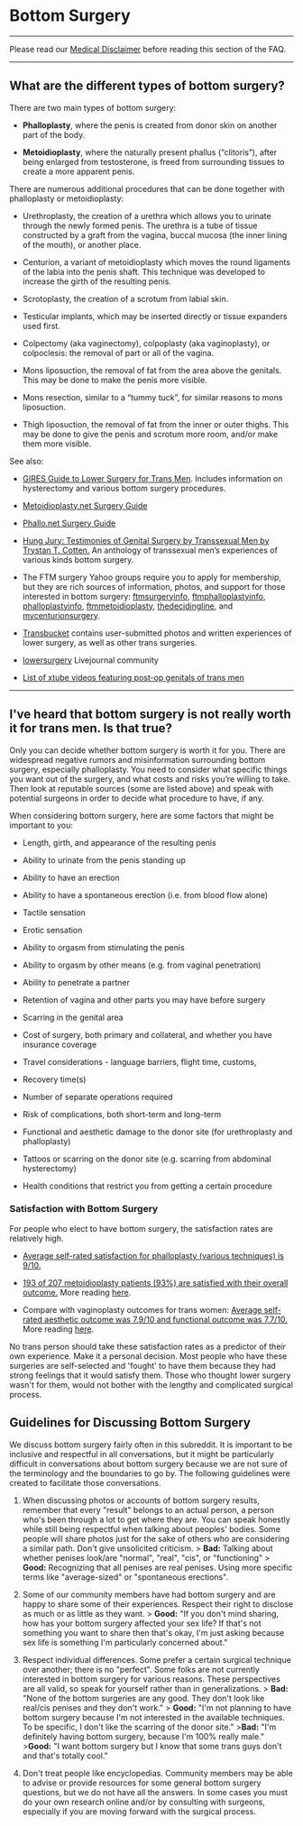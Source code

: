 # Bottom Surgery

***
Please read our [Medical Disclaimer](w/ftm/index#wiki_medical_disclaimer) before reading this section of the FAQ.

***
## What are the different types of bottom surgery?

There are two main types of bottom surgery:

* **Phalloplasty**, where the penis is created from donor skin on another part of the body.

* **Metoidioplasty**, where the naturally present phallus (“clitoris”), after being enlarged from testosterone, is freed from surrounding tissues to create a more apparent penis.
 
There are numerous additional procedures that can be done together with phalloplasty or metoidioplasty:

* Urethroplasty, the creation of a urethra which allows you to urinate through the newly formed penis. The urethra is a tube of tissue constructed by a graft from the vagina, buccal mucosa (the inner lining of the mouth), or another place.

* Centurion, a variant of metoidioplasty which moves the round ligaments of the labia into the penis shaft. This technique was developed to increase the girth of the resulting penis.

* Scrotoplasty, the creation of a scrotum from labial skin.

* Testicular implants, which may be inserted directly or tissue expanders used first.

* Colpectomy (aka vaginectomy), colpoplasty (aka vaginoplasty), or colpoclesis: the removal of part or all of the vagina.

* Mons liposuction, the removal of fat from the area above the genitals. This may be done to make the penis more visible.

* Mons resection, similar to a “tummy tuck”, for similar reasons to mons liposuction.

* Thigh liposuction, the removal of fat from the inner or outer thighs. This may be done to give the penis and scrotum more room, and/or make them more visible.

See also: 

* [GIRES Guide to Lower Surgery for Trans Men](https://www.gires.org.uk/wp-content/uploads/2014/08/lower-surgery.pdf). Includes information on hysterectomy and various bottom surgery procedures. 

* [Metoidioplasty.net Surgery Guide](http://www.metoidioplasty.net/)

* [Phallo.net Surgery Guide](http://www.phallo.net/)

* [Hung Jury: Testimonies of Genital Surgery by Transsexual Men by Trystan T. Cotten.](http://www.amazon.com/Hung-Jury-Testimonies-Genital-Transsexual/dp/0615692354/ref=cm_rdp_product) An anthology of transsexual men’s experiences of various kinds bottom surgery.

* The FTM surgery Yahoo groups require you to apply for membership, but they are rich sources of information, photos, and support for those interested in bottom surgery:  [ftmsurgeryinfo](https://groups.yahoo.com/neo/groups/ftmsurgeryinfo/info), [ftmphalloplastyinfo](https://groups.yahoo.com/neo/groups/ftmphalloplastyinfo/info), [phalloplastyinfo](https://groups.yahoo.com/neo/groups/phalloplastyinfo/info), [ftmmetoidioplasty](https://groups.yahoo.com/neo/groups/ftmmetoidioplasty/info), [thedecidingline](https://groups.yahoo.com/neo/groups/thedecidingline/info), and [mycenturionsurgery](https://groups.yahoo.com/neo/groups/mycenturionsurgery/info).

* [Transbucket](https://transbucket.com) contains user-submitted photos and written experiences of lower surgery, as well as other trans surgeries.

* [lowersurgery](http://lowersurgery.livejournal.com) Livejournal community

* [List of xtube videos featuring post-op genitals of trans men](http://transexualidadftm.blogspot.com/2013/09/recopilacion-de-videos-de.html)

***
## I've heard that bottom surgery is not really worth it for trans men. Is that true?

Only you can decide whether bottom surgery is worth it for you. There are widespread negative rumors and misinformation surrounding bottom surgery, especially phalloplasty. You need to consider what specific things you want out of the surgery, and what costs and risks you’re willing to take. Then look at reputable sources (some are listed above) and speak with potential surgeons in order to decide what procedure to have, if any.

When considering bottom surgery, here are some factors that might be important to you:

* Length, girth, and appearance of the resulting penis

* Ability to urinate from the penis standing up

* Ability to have an erection

* Ability to have a spontaneous erection (i.e. from blood flow alone)

* Tactile sensation

* Erotic sensation

* Ability to orgasm from stimulating the penis

* Ability to orgasm by other means (e.g. from vaginal penetration)

* Ability to penetrate a partner

* Retention of vagina and other parts you may have before surgery

* Scarring in the genital area

* Cost of surgery, both primary and collateral, and whether you have insurance coverage

* Travel considerations - language barriers, flight time, customs,

* Recovery time(s)

* Number of separate operations required

* Risk of complications, both short-term and long-term

* Functional and aesthetic damage to the donor site (for urethroplasty and phalloplasty)

* Tattoos or scarring on the donor site (e.g. scarring from abdominal hysterectomy) 

* Health conditions that restrict you from getting a certain procedure

### Satisfaction with Bottom Surgery

For people who elect to have bottom surgery, the satisfaction rates are relatively high. 

* [Average self-rated satisfaction for phalloplasty (various techniques) is 9/10.](http://www.amepc.org/tau/article/view/3748/4674)

* [193 of 207 metoidioplasty patients (93%) are satisfied with their overall outcome.](http://www.ncbi.nlm.nih.gov/pubmed/23444841) More reading [here](http://www.femaletomale.org/female-to-male-surgery/metoidioplasty/#results).

* Compare with vaginoplasty outcomes for trans women: [Average self-rated aesthetic outcome was 7.9/10 and functional outcome was 7.7/10.](http://www.ncbi.nlm.nih.gov/pubmed/25817066) More reading [here](http://www-ncbi-nlm-nih-gov.myaccess.library.utoronto.ca/pubmed/25817066).

No trans person should take these satisfaction rates as a predictor of their own experience. Make it a personal decision. Most people who have these surgeries are self-selected and 'fought' to have them because they had strong feelings that it would satisfy them. Those who thought lower surgery wasn't for them, would not bother with the lengthy and complicated surgical process. 


## Guidelines for Discussing Bottom Surgery

We discuss bottom surgery fairly often in this subreddit. It is important to be inclusive and respectful in all conversations, but it might be particularly difficult in conversations about bottom surgery because we are not sure of the terminology and the boundaries to go by. The following guidelines were created to facilitate those conversations.

1. When discussing photos or accounts of bottom surgery results, remember that every "result" belongs to an actual person, a person who's been through a lot to get where they are. You can speak honestly while still being respectful when talking about peoples' bodies. Some people will share photos just for the sake of others who are considering a similar path. Don't give unsolicited criticism.
&gt; **Bad:** Talking about whether penises look/are "normal", "real", "cis", or "functioning"
&gt; **Good:** Recognizing that all penises are real penises. Using more specific terms like "average-sized" or "spontaneous erections".

2. Some of our community members have had bottom surgery and are happy to share some of their experiences. Respect their right to disclose as much or as little as they want. 
&gt; **Good:** "If you don't mind sharing, how has your bottom surgery affected your sex life? If that's not something you want to share then that's okay, I'm just asking because sex life is something I'm particularly concerned about."

3. Respect individual differences. Some prefer a certain surgical technique over another; there is no "perfect". Some folks are not currently interested in bottom surgery for various reasons. These perspectives are all valid, so speak for yourself rather than in generalizations.
&gt; **Bad:** "None of the bottom surgeries are any good. They don't look like real/cis penises and they don't work."
&gt; **Good:** "I'm not planning to have bottom surgery because I'm not interested in the available techniques. To be specific, I don't like the scarring of the donor site."
&gt;**Bad:** "I'm definitely having bottom surgery, because I'm 100% really male."
&gt;**Good:** "I want bottom surgery but I know that some trans guys don't and that's totally cool."

4. Don't treat people like encyclopedias. Community members may be able to advise or provide resources for some general bottom surgery questions, but we do not have all the answers. In some cases you must do your own research online and/or by consulting with surgeons, especially if you are moving forward with the surgical process.